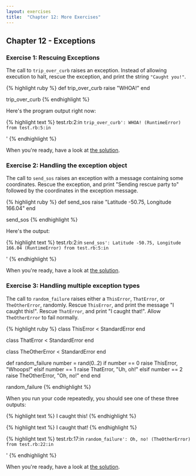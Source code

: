 ```yaml
---
layout: exercises
title:  "Chapter 12: More Exercises"
---
```


## Chapter 12 - Exceptions

### Exercise 1: Rescuing Exceptions

The call to `trip_over_curb` raises an exception. Instead of allowing execution to halt, rescue the exception, and print the string `"Caught you!"`.

{% highlight ruby %}
def trip_over_curb
  raise "WHOA!"
end

trip_over_curb
{% endhighlight %}

Here's the program output right now:

{% highlight text %}
test.rb:2:in `trip_over_curb': WHOA! (RuntimeError)
        from test.rb:5:in `<main>'
{% endhighlight %}

When you're ready, have a look at [the solution](/solutions/ch12_01.html).


### Exercise 2: Handling the exception object

The call to `send_sos` raises an exception with a message containing some coordinates. Rescue the exception, and print "Sending rescue party to" followed by the coordinates in the exception message.

{% highlight ruby %}
def send_sos
  raise "Latitude -50.75, Longitude 166.04"
end

send_sos
{% endhighlight %}

Here's the output:

{% highlight text %}
test.rb:2:in `send_sos': Latitude -50.75, Longitude 166.04 (RuntimeError)
        from test.rb:5:in `<main>'
{% endhighlight %}

When you're ready, have a look at [the solution](/solutions/ch12_02.html).


### Exercise 3: Handling multiple exception types

The call to `random_failure` raises either a `ThisError`, `ThatError`, or `TheOtherError`, randomly. Rescue `ThisError`, and print the message "I caught this!". Rescue `ThatError`, and print "I caught that!". Allow `TheOtherError` to fail normally.

{% highlight ruby %}
class ThisError < StandardError
end

class ThatError < StandardError
end

class TheOtherError < StandardError
end

def random_failure
  number = rand(0..2)
  if number == 0
    raise ThisError, "Whoops!"
  elsif number == 1
    raise ThatError, "Uh, oh!"
  elsif number == 2
    raise TheOtherError, "Oh, no!"
  end
end

random_failure
{% endhighlight %}

When you run your code repeatedly, you should see one of these three outputs:

{% highlight text %}
I caught this!
{% endhighlight %}

{% highlight text %}
I caught that!
{% endhighlight %}

{% highlight text %}
test.rb:17:in `random_failure': Oh, no! (TheOtherError)
        from test.rb:22:in `<main>'
{% endhighlight %}

When you're ready, have a look at [the solution](/solutions/ch12_03.html).
